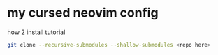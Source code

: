 # my cursed neovim config

how 2 install tutorial
```bash
git clone --recursive-submodules --shallow-submodules <repo here>
```
